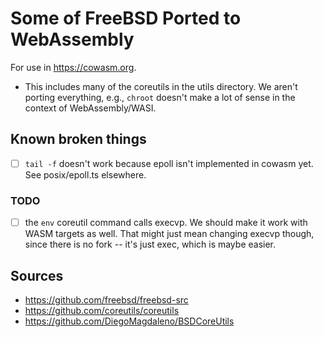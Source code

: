 # Some of FreeBSD Ported to WebAssembly

For use in https://cowasm.org.

- This includes many of the coreutils in the utils directory. We aren't porting everything, e.g., `chroot` doesn't make a lot of sense in the context of WebAssembly/WASI.

## Known broken things

- [ ] `tail -f` doesn't work because epoll isn't implemented in cowasm yet. See posix/epoll.ts elsewhere.

### TODO

- [ ] the `env` coreutil command calls execvp.  We should make it work with WASM targets as well.  That might just mean changing execvp though, since there is no fork \-\- it's just exec, which is maybe easier.

## Sources

- https://github.com/freebsd/freebsd-src
- https://github.com/coreutils/coreutils
- https://github.com/DiegoMagdaleno/BSDCoreUtils

